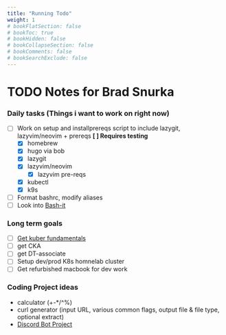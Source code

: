 ```yaml
---
title: "Running Todo"
weight: 1
# bookFlatSection: false
# bookToc: true
# bookHidden: false
# bookCollapseSection: false
# bookComments: false
# bookSearchExclude: false
---
```

# TODO Notes for Brad Snurka

### Daily tasks (Things i want to work on right now)

- [ ] Work on setup and installprereqs script to include lazygit, lazyvim/neovim + prereqs **[ ] Requires testing**
    - [X] homebrew
    - [X] hugo via bob
    - [X] lazygit
    - [X] lazyvim/neovim
        - [X] lazyvim pre-reqs
    - [X] kubectl
    - [X] k9s
- [ ] Format bashrc, modify aliases
- [ ] Look into [Bash-it](https://github.com/Bash-it/bash-it)

### Long term goals
- [ ] [Get kuber fundamentals](https://training.linuxfoundation.org/training/kubernetes-fundamentals/)
- [ ] get CKA
- [ ] get DT-associate
- [ ] Setup dev/prod K8s homnelab cluster
- [ ] Get refurbished macbook for dev work

### Coding Project ideas
- calculator (+-*/^%)
- curl generator (input URL, various common flags, output file & file type, optional extract)
- [Discord Bot Project](../../docs/homelab/discord-bot-project/)
